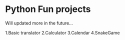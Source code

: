 # Python Fun projects
Will updated more in the future...

1.Basic translator
2.Calculator
3.Calendar
4.SnakeGame
